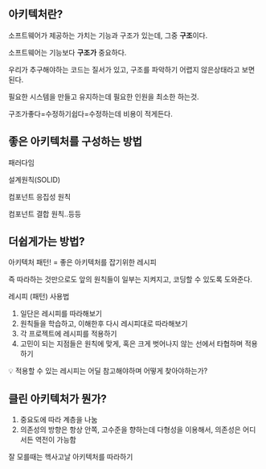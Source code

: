 ## 아키텍처란?

소프트웨어가 제공하는 가치는 기능과 구조가 있는데, 그중  **구조**이다.

소프트웨어는 기능보다 **구조가** 중요하다.



우리가 추구해야하는 코드는 질서가 있고, 구조를 파악하기 어렵지 않은상태라고 보면 된다. 



필요한 시스템을 만들고 유지하는데 필요한 인원을 최소한 하는것.



구조가좋다=수정하기쉽다=수정하는데 비용이 적게든다.



## 좋은 아키텍처를 구성하는 방법

패러다임

설계원칙(SOLID)

컴포넌트 응집성 원칙

컴포넌트 결합 원칙..등등 



## 더쉽게가는 방법?

아키텍처 패턴! = 좋은 아키텍처를 잡기위한 레시피

즉 따라하는 것만으로도 앞의 원칙들이 일부는 지켜지고, 코딩할 수 있도록 도와준다.



레시피 (패턴) 사용법

1. 일단은 레시피를 따라해보기
2. 원칙들을 학습하고, 이해한후 다시 레시피대로 따라해보기
3. 각 프로젝트에 레시피를 적용하기
4. 고민이 되는 지점들은 원칙에 맞게, 혹은 크게 벗어나지 않는 선에서 타협하며 적용하기



💡 적용할 수 있는 레시피는 어딜 참고해야하며 어떻게 찾아야하는가?



## 클린 아키텍처가 뭔가?

1. 중요도에 따라 계층을 나눔
2. 의존성의 방향은 항상 안쪽, 고수준을 향하는데 다형성을 이용해서, 의존성은 어디서든 역전이 가능함



잘 모를때는 헥사고날 아키텍처를 따라하기